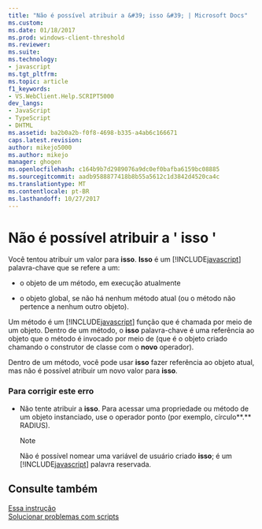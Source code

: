 ```yaml
---
title: "Não é possível atribuir a &#39; isso &#39; | Microsoft Docs"
ms.custom: 
ms.date: 01/18/2017
ms.prod: windows-client-threshold
ms.reviewer: 
ms.suite: 
ms.technology:
- javascript
ms.tgt_pltfrm: 
ms.topic: article
f1_keywords:
- VS.WebClient.Help.SCRIPT5000
dev_langs:
- JavaScript
- TypeScript
- DHTML
ms.assetid: ba2b0a2b-f0f8-4698-b335-a4ab6c166671
caps.latest.revision: 
author: mikejo5000
ms.author: mikejo
manager: ghogen
ms.openlocfilehash: c164b9b7d2989076a9dc0ef0bafba6159bc08885
ms.sourcegitcommit: aadb9588877418b8b55a5612c1d3842d4520ca4c
ms.translationtype: MT
ms.contentlocale: pt-BR
ms.lasthandoff: 10/27/2017
---
```

# <a name="cannot-assign-to-39this39"></a>Não é possível atribuir a &#39; isso &#39;
Você tentou atribuir um valor para **isso**. **Isso** é um [!INCLUDE[javascript](../../javascript/includes/javascript-md.md)] palavra-chave que se refere a um:  
  
-   o objeto de um método, em execução atualmente  
  
-   o objeto global, se não há nenhum método atual (ou o método não pertence a nenhum outro objeto).  
  
 Um método é um [!INCLUDE[javascript](../../javascript/includes/javascript-md.md)] função que é chamada por meio de um objeto. Dentro de um método, o **isso** palavra-chave é uma referência ao objeto que o método é invocado por meio de (que é o objeto criado chamando o construtor de classe com o **novo** operador).  
  
 Dentro de um método, você pode usar **isso** fazer referência ao objeto atual, mas não é possível atribuir um novo valor para **isso**.  
  
### <a name="to-correct-this-error"></a>Para corrigir este erro  
  
-   Não tente atribuir a **isso**. Para acessar uma propriedade ou método de um objeto instanciado, use o operador ponto (por exemplo, círculo**.** RADIUS).  
  
    > [!NOTE]
    >  Não é possível nomear uma variável de usuário criado **isso**; é um [!INCLUDE[javascript](../../javascript/includes/javascript-md.md)] palavra reservada.  
  
## <a name="see-also"></a>Consulte também  
 [Essa instrução](../../javascript/reference/this-statement-javascript.md)   
 [Solucionar problemas com scripts](../../javascript/advanced/troubleshooting-your-scripts-javascript.md)